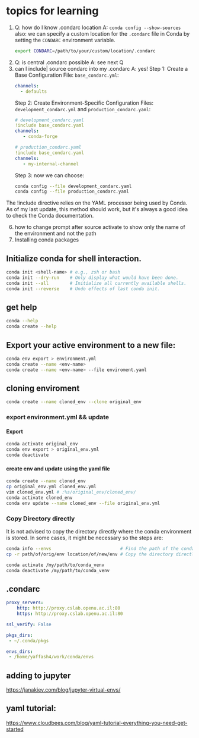 # topics for learning
1. Q: how do I know .condarc location
   A: ```conda config --show-sources```
   also: we can specify a custom location for the `.condarc` file in Conda by setting the `CONDARC` environment variable. 
   ```bash
   export CONDARC=/path/to/your/custom/location/.condarc
   ```
3. Q: is central .condarc possible
   A: see next Q
5. can I include| source condarc into my .condarc
   A: yes!
     Step 1: Create a Base Configuration File: `base_condarc.yml`:   
    ```yaml
    channels:
      - defaults
    ```
    Step 2: Create Environment-Specific Configuration Files: `development_condarc.yml` and `production_condarc.yaml`:
   ```yaml
   # development_condarc.yaml
   !include base_condarc.yaml
   channels:
      - conda-forge
   ```
   ```yaml
   # production_condarc.yaml
   !include base_condarc.yaml
   channels:
      - my-internal-channel
   ```
   Step 3: now we can choose:
   ```bash
   conda config --file development_condarc.yaml
   conda config --file production_condarc.yaml
   ```
The !include directive relies on the YAML processor being used by Conda. 
As of my last update, this method should work, but it's always a good idea to check the Conda documentation.




6. how to change prompt after source activate to show only the name of the environment and not the path
7. Installing conda packages 




## Initialize conda for shell interaction.
```bash
conda init <shell-name> # e.g., zsh or bash
conda init --dry-run    # Only display what would have been done.
conda init --all        # Initialize all currently available shells. 
conda init --reverse    # Undo effects of last conda init.
```

## get help
```bash
conda --help 
conda create --help
```



## Export your active environment to a new file:
```bash
conda env export > environment.yml
conda create --name <env-name>
conda create --name <env-name> --file enviroment.yaml
```

## cloning enviroment
```bash
conda create --name cloned_env --clone original_env
```

### export environment.yml  && update 
#### Export
```bash
conda activate original_env
conda env export > original_env.yml
conda deactivate
```

#### create env and update using the yaml file
```bash
conda create --name cloned_env
cp original_env.yml cloned_env.yml
vim cloned_env.yml # :%s/original_env/cloned_env/
conda activate cloned_env
conda env update --name cloned_env --file original_env.yml
```


### Copy Directory directly
It is not advised to copy the directory directly where the conda environment is stored. In some cases, it might be necessary so the steps are:
```bash
conda info --envs                          # Find the path of the conda environment using
cp -r path/of/orig/env location/of/new/env # Copy the directory directly:
```
```bash
conda activate /my/path/to/conda_venv
conda deactivate /my/path/to/conda_venv
```
## .condarc
```yaml
proxy_servers:
    http: http://proxy.cslab.openu.ac.il:80
    https: http://proxy.cslab.openu.ac.il:80

ssl_verify: False

pkgs_dirs:
 - ~/.conda/pkgs

envs_dirs:
 - /home/yaffash4/work/conda/envs
```
## adding to jupyter 
https://janakiev.com/blog/jupyter-virtual-envs/

## yaml tutorial:
https://www.cloudbees.com/blog/yaml-tutorial-everything-you-need-get-started

